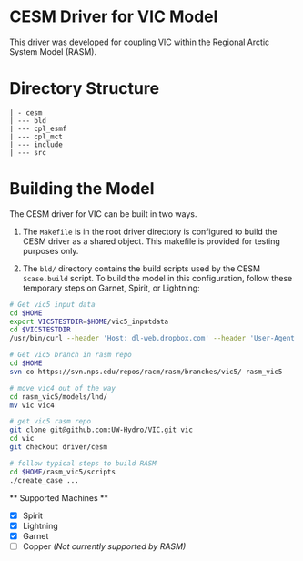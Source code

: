 CESM Driver for VIC Model
================

This driver was developed for coupling VIC within the Regional Arctic System
Model (RASM).

# Directory Structure

    | - cesm
    | --- bld
    | --- cpl_esmf
    | --- cpl_mct
    | --- include
    | --- src

# Building the Model

The CESM driver for VIC can be built in two ways.

1. The `Makefile` is in the root driver directory is configured to build the CESM driver as a shared object. This makefile is provided for testing purposes only.

1. The `bld/` directory contains the build scripts used by the CESM  `$case.build` script. To build the model in this configuration, follow these temporary steps on Garnet, Spirit, or Lightning:

  ```bash
  # Get vic5 input data
  cd $HOME
  export VIC5TESTDIR=$HOME/vic5_inputdata
  cd $VIC5TESTDIR
  /usr/bin/curl --header 'Host: dl-web.dropbox.com' --header 'User-Agent: Mozilla/5.0 (Macintosh; Intel Mac OS X 10.10; rv:40.0) Gecko/20100101 Firefox/40.0' --header 'Accept: text/html,application/xhtml+xml,application/xml;q=0.9,*/*;q=0.8' --header 'Accept-Language: en-US,en;q=0.5' --header 'Referer: https://www.dropbox.com' --header 'Cookie: locale=en; t=_m_3OjJVG0C4_KFK1Cz1Vd_1; blid=AADO2Ivt6-gp5e0WvK8GH4c42fv31BSECHgI_d_XxhH2TQ; bjar=W3sidWlkIjogNDk1MDg2MjMsICJzZXNzX2lkIjogNzA0NjA1ODE4OTQxNjA3OTY3NzI2NjcxOTg1OTIwOTcxODcwMDEsICJleHBpcmVzIjogMTQ0MzcxNDY3OSwgInRlYW1faWQiOiAiIiwgInJvbGUiOiAicGVyc29uYWwifV0%3D' --header 'Connection: keep-alive' 'https://dl-web.dropbox.com/get/UW_RASM_shared/calibration/vic_params_wr50a_vic5.0.dev.nc?_subject_uid=49508623&w=AACXfsAfXEE1Fvjp04FKoS16Wu4jLEi-uT8Ad6dau8yYpA&dl=1' -o 'vic_params_wr50a_vic5.0.dev.nc' -L

  # Get vic5 branch in rasm repo
  cd $HOME
  svn co https://svn.nps.edu/repos/racm/rasm/branches/vic5/ rasm_vic5

  # move vic4 out of the way
  cd rasm_vic5/models/lnd/
  mv vic vic4

  # get vic5 rasm repo
  git clone git@github.com:UW-Hydro/VIC.git vic
  cd vic
  git checkout driver/cesm

  # follow typical steps to build RASM
  cd $HOME/rasm_vic5/scripts
  ./create_case ...
  ```

  ** Supported Machines **
  - [x] Spirit
  - [x] Lightning
  - [x] Garnet
  - [ ] Copper *(Not currently supported by RASM)*
